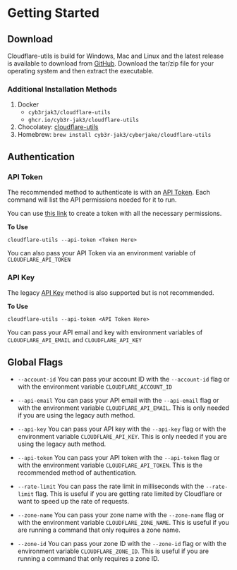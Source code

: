 # Getting Started

## Download

Cloudflare-utils is build for Windows, Mac and Linux and the latest release is available to download from [GitHub](https://github.com/Cyb3r-Jak3/cloudflare-utils/releases/latest). Download the tar/zip file for your operating system and then extract the executable.

### Additional Installation Methods

1. Docker
    - `cyb3rjak3/cloudflare-utils`
    - `ghcr.io/cyb3r-jak3/cloudflare-utils`
2. Chocolatey: [cloudflare-utils](https://community.chocolatey.org/packages/cloudflare-utils)
3. Homebrew: `brew install cyb3r-jak3/cyberjake/cloudflare-utils`

## Authentication

### API Token

The recommended method to authenticate is with an [API Token](https://developers.cloudflare.com/api/tokens/create/). Each command will list the API permissions needed for it to run.

You can use [this link](https://dash.cloudflare.com/profile/api-tokens?permissionGroupKeys=%5B%7B%22key%22%3A%22account_rule_lists%22%2C%22type%22%3A%22edit%22%7D%2C%7B%22key%22%3A%22argotunnel%22%2C%22type%22%3A%22read%22%7D%2C%7B%22key%22%3A%22dns%22%2C%22type%22%3A%22edit%22%7D%2C%7B%22key%22%3A%22page%22%2C%22type%22%3A%22edit%22%7D%5D&name=Cloudflare+Utils&accountId=*&zoneId=all) to create a token with all the necessary permissions.

**To Use**

`cloudflare-utils --api-token <Token Here>`

You can also pass your API Token via an environment variable of `CLOUDFLARE_API_TOKEN`

### API Key

The legacy [API Key](https://developers.cloudflare.com/api/keys/) method is also supported but is not recommended.

**To Use**

`cloudflare-utils --api-token <API Token Here>`

You can pass your API email and key with environment variables of `CLOUDFLARE_API_EMAIL` and `CLOUDFLARE_API_KEY`

## Global Flags

- `--account-id`
  You can pass your account ID with the `--account-id` flag or with the environment variable `CLOUDFLARE_ACCOUNT_ID`

- `--api-email`
  You can pass your API email with the `--api-email` flag or with the environment variable `CLOUDFLARE_API_EMAIL`. This is only needed if you are using the legacy auth method.

- `--api-key`
  You can pass your API key with the `--api-key` flag or with the environment variable `CLOUDFLARE_API_KEY`. This is only needed if you are using the legacy auth method.

- `--api-token`
  You can pass your API token with the `--api-token` flag or with the environment variable `CLOUDFLARE_API_TOKEN`. This is the recommended method of authentication.

- `--rate-limit`
  You can pass the rate limit in milliseconds with the `--rate-limit` flag. This is useful if you are getting rate limited by Cloudflare or want to speed up the rate of requests.

- `--zone-name`
  You can pass your zone name with the `--zone-name` flag or with the environment variable `CLOUDFLARE_ZONE_NAME`. This is useful if you are running a command that only requires a zone name.

- `--zone-id`
  You can pass your zone ID with the `--zone-id` flag or with the environment variable `CLOUDFLARE_ZONE_ID`. This is useful if you are running a command that only requires a zone ID.